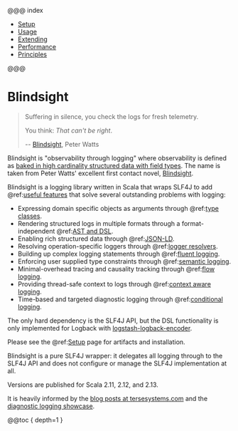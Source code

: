 @@@ index

* [Setup](setup/index.md)
* [Usage](usage/index.md)
* [Extending](extending/index.md)
* [Performance](performance/index.md)
* [Principles](principles.md)

@@@

# Blindsight

> Suffering in silence, you check the logs for fresh telemetry.
>
> You think: *That can't be right*.
>
> -- [Blindsight](https://www.rifters.com/real/Blindsight.htm#Prologue), Peter Watts

Blindsight is "observability through logging" where observability is defined as [baked in high cardinality structured data with field types](https://www.honeycomb.io/blog/observability-a-manifesto/).  The name is taken from Peter Watts' excellent first contact novel, [Blindsight](https://en.wikipedia.org/wiki/Blindsight_\(Watts_novel\)).

Blindsight is a logging library written in Scala that wraps SLF4J to add @ref:[useful features](usage/overview.md) that solve several outstanding problems with logging:

* Expressing domain specific objects as arguments through @ref:[type classes](usage/typeclasses.md).
* Rendering structured logs in multiple formats through a format-independent @ref:[AST and DSL](usage/dsl.md).
* Enabling rich structured data through @ref:[JSON-LD](usage/jsonld.md).
* Resolving operation-specific loggers through @ref:[logger resolvers](usage/resolvers.md).
* Building up complex logging statements through @ref:[fluent logging](usage/fluent.md).
* Enforcing user supplied type constraints through @ref:[semantic logging](usage/semantic.md).
* Minimal-overhead tracing and causality tracking through @ref:[flow logging](usage/flow.md).
* Providing thread-safe context to logs through @ref:[context aware logging](usage/context.md).
* Time-based and targeted diagnostic logging through @ref:[conditional logging](usage/conditional.md).

The only hard dependency is the SLF4J API, but the DSL functionality is only implemented for Logback with [logstash-logback-encoder](https://github.com/logstash/logstash-logback-encoder).

Please see the @ref:[Setup](setup/index.md) page for artifacts and installation.

Blindsight is a pure SLF4J wrapper: it delegates all logging through to the SLF4J API and does not configure or manage the SLF4J implementation at all.

Versions are published for Scala 2.11, 2.12, and 2.13.

It is heavily informed by the [blog posts at tersesystems.com](https://tersesystems.com/category/logging/) and the [diagnostic logging showcase](https://github.com/tersesystems/terse-logback-showcase).

@@toc { depth=1 }